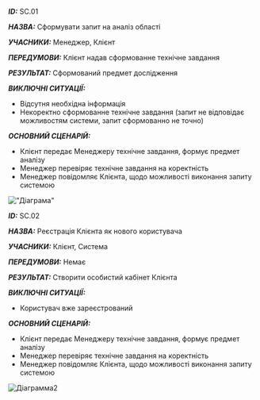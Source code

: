 ***ID:*** SС.01
    
***НАЗВА:*** Сформувати запит на аналіз області
    
***УЧАСНИКИ:*** Менеджер, Клієнт

***ПЕРЕДУМОВИ:*** Клієнт надав сформованне технічне завдання

***РЕЗУЛЬТАТ:*** Сформований предмет дослідження 

***ВИКЛЮЧНІ СИТУАЦІЇ:*** 

* Відсутня необхідна інформація
* Некоректно сформованне технічне завдання (запит не відповідає можливостям системи, запит сформованно не точно)

***ОСНОВНИЙ СЦЕНАРІЙ:***
* Клієнт передає Менеджеру технічне завдання, формує предмет аналізу
* Менеджер перевіряє технічне завдання на коректність
* Менеджер повідомляє Клієнта, щодо можливості виконання запиту системою

!["Діаграма"](http://www.plantuml.com/plantuml/proxy?src=https://raw.githubusercontent.com/shrufus/media_content_analysis/master/src/uml/UC.1)

***ID:*** SС.02
    
***НАЗВА:*** Реєстрація Клієнта як нового користувача
    
***УЧАСНИКИ:*** Клієнт, Система

***ПЕРЕДУМОВИ:*** Немає

***РЕЗУЛЬТАТ:*** Створити особистий кабінет Клієнта

***ВИКЛЮЧНІ СИТУАЦІЇ:*** 

* Користувач вже зареєстрований

***ОСНОВНИЙ СЦЕНАРІЙ:***
* Клієнт передає Менеджеру технічне завдання, формує предмет аналізу
* Менеджер перевіряє технічне завдання на коректність
* Менеджер повідомляє Клієнта, щодо можливості виконання запиту системою

![Діаграмма2](http://www.plantuml.com/plantuml/proxy?src=https://raw.githubusercontent.com/shrufus/media_content_analysis/master/src/uml/UC.2)
